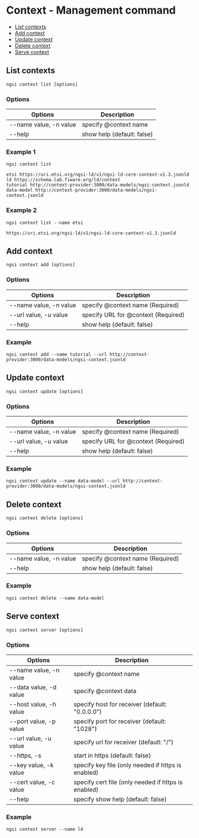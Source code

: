 # Context - Management command

-   [List contexts](#list-contexts)
-   [Add context](#add-context)
-   [Update context](#update-context)
-   [Delete context](#delete-context)
-   [Serve context](#serve-context)

<a name="list-contexts">

## List contexts

```console
ngsi context list [options]
```

### Options

| Options                         | Description                                  |
| ------------------------------- | -------------------------------------------- |
| --name value, -n value          | specify @context name                        |
| --help                          | show help (default: false)                   |

### Example 1

```console
ngsi context list
```

```text
etsi https://uri.etsi.org/ngsi-ld/v1/ngsi-ld-core-context-v1.3.jsonld
ld https://schema.lab.fiware.org/ld/context
tutorial http://context-provider:3000/data-models/ngsi-context.jsonld
data-model http://context-provider:3000/data-models/ngsi-context.jsonld
```

### Example 2

```console
ngsi context list --name etsi
```

```text
https://uri.etsi.org/ngsi-ld/v1/ngsi-ld-core-context-v1.3.jsonld
```

<a name="add-context">

## Add context

```console
ngsi context add [options]
```

### Options

| Options                | Description                         |
| ---------------------- | ----------------------------------- |
| --name value, -n value | specify @context name (Required)    |
| --url value, -u value  | specify URL for @context (Required) |
| --help                 | show help (default: false)          |

### Example

```console
ngsi context add --name tutorial --url http://context-provider:3000/data-models/ngsi-context.jsonld
```

<a name="update-context">

## Update context

```console
ngsi context update [options]
```

### Options

| Options                | Description                         |
| ---------------------- | ----------------------------------- |
| --name value, -n value | specify @context name (Required)    |
| --url value, -u value  | specify URL for @context (Required) |
| --help                 | show help (default: false)          |

### Example

```console
ngsi context update --name data-model --url http://context-provider:3000/data-models/ngsi-context.jsonld
```

<a name="delete-context">

## Delete context

```console
ngsi context delete [options]
```

### Options

| Options                | Description                         |
| ---------------------- | ----------------------------------- |
| --name value, -n value | specify @context name (Required)    |
| --help                 | show help (default: false)          |

### Example

```console
ngsi context delete --name data-model
```

<a name="serve-context">

## Serve context

```console
ngsi context server [options]
```

### Options

| Options                | Description                                         |
| ---------------------- | --------------------------------------------------- |
| --name value, -n value | specify @context name                               |
| --data value, -d value | specify @context data                               |
| --host value, -h value | specify host for receiver (default: "0.0.0.0")      |
| --port value, -p value | specify port for receiver (default: "1028")         |
| --url value, -u value  | specify url for receiver (default: "/")             |
| --https, -s            | start in https (default: false)                     |
| --key value, -k value  | specify key file (only needed if https is enabled)  |
| --cert value, -c value | specify cert file (only needed if https is enabled) |
| --help                 | specify show help (default: false)                  |

### Example

```console
ngsi context server --name ld
```
